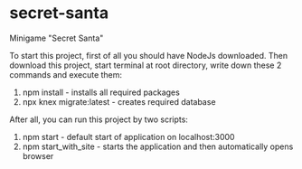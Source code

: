 # secret-santa
Minigame "Secret Santa"

To start this project, first of all you should have NodeJs downloaded. 
Then download this project, start terminal at root directory, write down these 2 commands and execute them:
1) npm install - installs all required packages
2) npx knex migrate:latest - creates required database


After all, you can run this project by two scripts:
1) npm start - default start of application on localhost:3000
2) npm start_with_site - starts the application and then automatically opens browser

